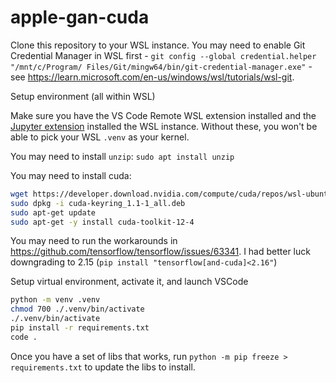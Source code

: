 # apple-gan-cuda

Clone this repository to your WSL instance.  You may need to enable Git Credential Manager in WSL first - `git config --global credential.helper "/mnt/c/Program/ Files/Git/mingw64/bin/git-credential-manager.exe"` - see <https://learn.microsoft.com/en-us/windows/wsl/tutorials/wsl-git>.

Setup environment (all within WSL)

Make sure you have the VS Code Remote WSL extension installed and the [Jupyter extension](https://marketplace.visualstudio.com/items?itemName=ms-toolsai.jupyter) installed the WSL instance.  Without these, you won't be able to pick your WSL `.venv` as your kernel.

You may need to install `unzip`: `sudo apt install unzip`

You may need to install cuda:
```sh
wget https://developer.download.nvidia.com/compute/cuda/repos/wsl-ubuntu/x86_64/cuda-keyring_1.1-1_all.deb
sudo dpkg -i cuda-keyring_1.1-1_all.deb
sudo apt-get update
sudo apt-get -y install cuda-toolkit-12-4
```

You may need to run the workarounds in <https://github.com/tensorflow/tensorflow/issues/63341>.  I had better luck downgrading to 2.15 (`pip install "tensorflow[and-cuda]<2.16"`)

Setup virtual environment, activate it, and launch VSCode
```sh
python -m venv .venv
chmod 700 ./.venv/bin/activate
./.venv/bin/activate
pip install -r requirements.txt
code .
```

Once you have a set of libs that works, run `python -m pip freeze > requirements.txt` to update the libs to install.
